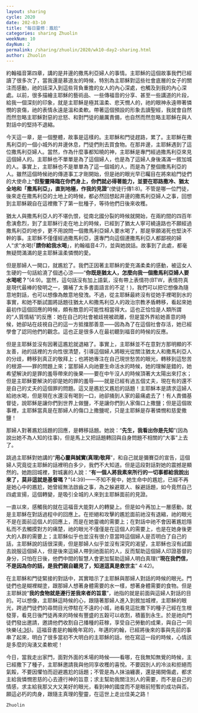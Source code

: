 ```yaml
---
layout: sharing
cycle: 2020
date: 202-03-10
title: "每日靈修：尷尬"
categories: sharing Zhuolin
weekNum: 10
dayNum: 2
permalink: /sharing/zhuolin/2020/wk10-day2-sharing.html
author: Zhuolin
---
```


約翰福音第四章，講的是井邊的撒馬利亞婦人的事情。主耶穌的這個故事我們已經讀了很多次了，當我還是慕道友的時候，特別為主耶穌對這些社會底層的女子的關注而感動，祂的話深入到這些背負重擔的女人的內心深處，也觸及到我的內心深處。以前，很多描繪主耶穌的藝術品、一些傳福音的分享、甚至一些講道的片段，給我一個深刻的印象，就是主耶穌是極其溫柔、悲天憫人的，祂的眼神永遠帶著憐憫的哀傷，祂的表情永遠是溫和柔軟。帶著這個預設的形象去讀聖經，我就會自然而然忽略主耶穌對惡的忿怒、和對門徒的嚴厲責備，也自然而然忽略主耶穌在與人對話中的堅持不退縮。  

今天這一章，是一個整體，故事是這樣的。主耶穌和門徒趕路，累了。主耶穌在撒馬利亞的一個小城外的井邊休息，門徒們則去買食物。在那井邊，主耶穌遇到了這位撒馬利亞婦人。當然，作為什麼事都知曉的神，主耶穌是專門經過撒馬利亞來見這個婦人的。主耶穌也不單單是為了這個婦人，也是為了這婦人身後滿滿一敘加城的人。事實上，主耶穌也不是單單為了這一個城的人，而是為了整個撒馬利亞的人。雖然這個時候祂的傳道事工才剛開始，但是祂的眼光早已矚目在將來給門徒們的大使命上“**但聖靈降臨在你們身上，你們就必得著能力，並要在耶路撒冷、猶太全地和「撒馬利亞」，直到地極，作我的見證**”(使徒行傳1:8)。不管是哪一位門徒，後來走在撒馬利亞的土地上的時候，都必然回想起井邊的撒馬利亞婦人之事，回想到主耶穌親自在這裡撒下了第一批種子，等待他們日後來收穫。  

猶太人與撒馬利亞人的不堪仇恨，從南北國分裂的時候就開始，在兩約間的四百年愈演愈烈，到了主耶穌行走在地上的時候，已經到了猶太人寧可繞遠路也不願經過撒馬利亞的地步，更不用說問一個撒馬利亞婦人要水喝了，那是寧願渴死也堅決不幹的事。主耶穌不僅僅經過撒馬利亞，還專門向這個連撒馬利亞人都鄙視的婦人“求”水喝(「**請你給我水喝**」，約翰福音4:7)，並與她說話。故事到了此處，都毫無疑問滿滿的是主耶穌溫柔憐憫的愛。  

但是那婦人一開口，就尷尬了。我們正因著主耶穌的愛充滿柔柔的感動，被這女人生硬的一句話給澆了個透心涼——“**你既是猶太人，怎麼向我一個撒馬利亞婦人要水喝呢？**”(4:9)。當然，這句話沒有加上語氣，沒有帶上表情符(BTW，表情符真是現代最棒的發明之一，彌補了太多書面語言的不足！)，我們可以把它想像為隨意地對話，也可以想像為敵意地發洩。不過，從主耶穌最終沒有從她手裡喝到水的事實，和她不斷試圖將話題往猶太人和撒馬利亞人的政治宗教矛盾轉移，看起來她最初作這個回應的時候，頗有敵意的可能性相當得大。這也正恰恰是人類所謂的“人質情結”的反應：她在自己的社會被歧視被疏離，但是當外界給她善意的時候，她卻站在歧視自己的這一方抵擋那善意——因為為了在這個社會存活，她已經學會了認同他們的觀念。這也正是很多人在最初聽到福音的時候的反應。  

但是主耶穌並沒有因著這尷尬就退縮了。事實上，主耶穌並不在意對方那明顯的不友善，祂的話裡的方向性很清楚，引導這個婦人將眼光從關注猶太人和撒馬利亞人的分歧，轉移到真正的敬拜上；也將她專注在自己現世愁苦的眼光，轉移到這愁苦的根源——罪的問題上來；當那婦人向祂要生命活水的時候，她的理解是錯的，她希望解決的是罪的羞辱帶來的後果——要在中午沒人的時候頂著大太陽出來打水；但是主耶穌要解決的卻是她的罪的羞辱——就是已經有過五個丈夫，現在有的還不是自己的丈夫的這個罪的問題。這又是尷尬又尷尬的話題！主耶穌本是請求這婦人給祂水喝，但是現在水還沒有喝到一口，祂卻捅到人家的最痛處去了！有人責備基督徒，說耶穌是讓你們到世界上做鹽，不是讓你們到人家傷口上撒鹽；但是這個故事裡，主耶穌當真是在那婦人的傷口上撒鹽呢，只是主耶穌是存著憐憫和慈愛撒鹽！  

那婦人對著尷尬話題的回應，是轉移話題。她說：“**先生，我看出你是先知**”(因為說出她不為人知的往事)，但是馬上又把話題轉回與自身問題不相關的“大事”上去了。  

跳過主耶穌對她講的“**用心靈與誠實(真理)敬拜**”，和自己就是彌賽亞的宣告，這個婦人究竟從主耶穌的話裡明白多少，我們不大知道。但是這段對話對她的震撼是顯然的。她跑回城裡，對城裏的人說：“**有一個人將我素來所行的一切事都給我說出來了，莫非這就是基督嗎？**”(4:39)——不知不覺中，她生命中的尷尬，已經不再是她心中的尷尬，她曾經無法啟齒之事，為之躲避眾人、躲避話題，如今竟然自己四處宣揚，這個轉變，是吸引全城的人來到主耶穌面前的見證。  

一直以來，感觸我的就在這福音大能對人的轉變上。但是如今再加上一層感動，就是主耶穌在對話過程中的回應上。在拒絕和攻擊的尷尬面前祂沒有退縮，祂的眼光不是在面前這個人的回應上，而是在她靈魂的需要上；在對話中祂不會因著尷尬隱私而不去觸摸對方的痛楚，祂的眼光不僅僅是在這個人的需要上，也是在她身後更大的人群的需要上；主耶穌似乎也並沒有很介意當時這個婦人是否明白了自己的話，主耶穌說的話很深奧，但是那婦人似乎並沒有深究的渴望，主耶穌也沒有試圖去說服這個婦人，但是後來這婦人帶到祂面前的人，反而幫助這個婦人印證基督的身分，只怕在日後，他們中間的智慧人會更加幫助這婦人明白真理(“**現在我們信，不是因為你的話，是我們親自聽見了，知道這真是救世主**” 4:42)。  

在主耶穌和門徒緊接的對話中，其實暗示了主耶穌與那婦人對話的時候的眼光。門徒們也是糊裡糊塗，跟那婦人想著身體需要的水一樣，想著身體需要的食物。但是主耶穌說“**我的食物就是遵行差我來者的旨意**”，祂指的就是前面與這婦人對話的目的。可以想像，主耶穌這時候的心，跟隨著那婦人進入到敘加城裡，主耶穌的眼光，跨過門徒們的尋問目光停駐在不遠的小城，祂看見這批撒下的種子己經在生根發芽，看見日後門徒再來的時候有豐盛的五穀可以收割，積蓄到永生。於是祂向門徒們發出邀請，邀請他們收割自己播種的莊稼，享受自己勞動的成果，與自己一同快樂([4:36](https://www.biblegateway.com/quicksearch/?quicksearch=約翰福音4%3A36&qs_version=CUVMPT))。這福音書是約翰晚年寫的，年邁的約翰，已經將後來的事與先前的事串了起來，明白了很多當初不大明白的主耶穌的話，他在寫這一段的時候，心情該是多麼的洶湧又柔軟呢！  

今日，當我走出家門，面對外面的禾場的時候——看哪，在我無知無覺的時候，主已經撒下了種子，主耶穌邀請我與他同享收穫的喜悅。不要因別人的冷淡和拒絕而氣餒，不要因懼怕而迴避尷尬的話題；不管是為人抹油纏裹，還是揭開傷處，都求主給我憐憫恩慈的心去遵行神的旨意；求主幫助我關注別人的需要，而不是自己的情感，求主給我那又大又美好的眼光，看到神的國度而不是眼前短暫的成功與否。願這必朽的肉身，跟隨主真理的聖靈，在這世上走出佳美之路！  

`Zhuolin`  
